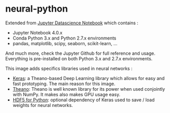 # neural-python

Extended from [Jupyter Datascience Notebook](https://github.com/jupyter/docker-stacks/tree/master/datascience-notebook) which contains :

* Jupyter Notebook 4.0.x
* Conda Python 3.x and Python 2.7.x environments
* pandas, matplotlib, scipy, seaborn, scikit-learn, ...

And much more, check the Jupyter Github for full reference and usage. Everything is pre-installed on both Python 3.x and 2.7.x environments.


This image adds specifics libraries used in neural networks :

* [Keras](http://keras.io/): a Theano-based Deep Learning library which allows for easy and fast prototyping. The main reason for this image.
* [Theano](http://deeplearning.net/software/theano/): Theano is well known library for its power when used conjointly with NumPy. It makes also makes GPU usage easy.
* [HDF5 for Python](http://www.h5py.org/): optional dependency of Keras used to save / load weights for neural networks.